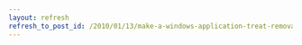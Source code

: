 ```yaml
---
layout: refresh
refresh_to_post_id: /2010/01/13/make-a-windows-application-treat-removable-drive-as-fixed-or-network-drive-as-local
---
```

